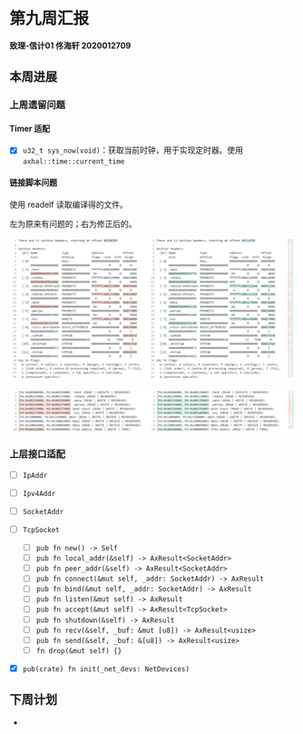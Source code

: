 # 第九周汇报

**致理-信计01  佟海轩 2020012709**

## 本周进展

### 上周遗留问题

#### Timer 适配

- [x] `u32_t sys_now(void)`：获取当前时钟，用于实现定时器。使用 `axhal::time::current_time`

#### 链接脚本问题

使用 readelf 读取编译得的文件。

左为原来有问题的；右为修正后的。

![](./pic/week9_diff1.png)

![](./pic/week9_diff2.png)

### 上层接口适配

- [ ] `IpAddr`
- [ ] `Ipv4Addr`
- [ ] `SocketAddr`
- [ ] `TcpSocket`
  - [ ] `pub fn new() -> Self`
  - [ ] `pub fn local_addr(&self) -> AxResult<SocketAddr>`
  - [ ] `pub fn peer_addr(&self) -> AxResult<SocketAddr>`
  - [ ] `pub fn connect(&mut self, _addr: SocketAddr) -> AxResult`
  - [ ] `pub fn bind(&mut self, _addr: SocketAddr) -> AxResult`
  - [ ] `pub fn listen(&mut self) -> AxResult`
  - [ ] `pub fn accept(&mut self) -> AxResult<TcpSocket>`
  - [ ] `pub fn shutdown(&self) -> AxResult`
  - [ ] `pub fn recv(&self, _buf: &mut [u8]) -> AxResult<usize>`
  - [ ] `pub fn send(&self, _buf: &[u8]) -> AxResult<usize>`
  - [ ] `fn drop(&mut self) {}`
- [x] `pub(crate) fn init(_net_devs: NetDevices)`



## 下周计划

- 

